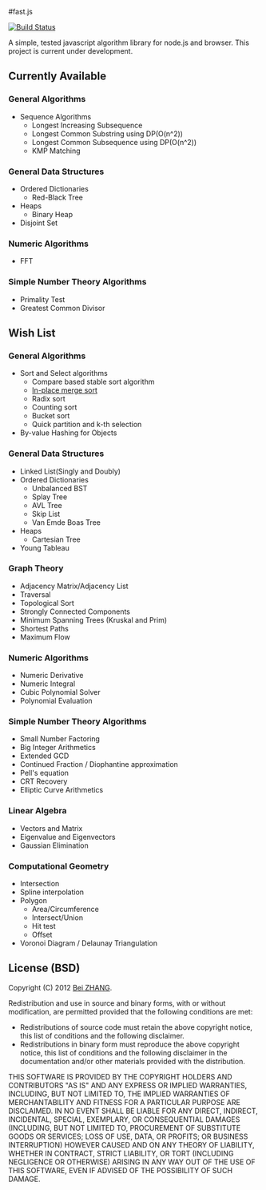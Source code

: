 #fast.js

[![Build Status](https://travis-ci.org/ikarienator/fast.js.png?branch=master)](https://travis-ci.org/ikarienator/fast.js)

A simple, tested javascript algorithm library for node.js and browser.
This project is current under development.

## Currently Available
### General Algorithms
- Sequence Algorithms
    - Longest Increasing Subsequence
    - Longest Common Substring using DP(O(n^2))
    - Longest Common Subsequence using DP(O(n^2))
    - KMP Matching

### General Data Structures
- Ordered Dictionaries
    - Red-Black Tree
- Heaps
    - Binary Heap
- Disjoint Set

### Numeric Algorithms
- FFT

### Simple Number Theory Algorithms
- Primality Test
- Greatest Common Divisor

## Wish List

### General Algorithms
- Sort and Select algorithms
    - Compare based stable sort algorithm
    - [In-place merge sort](http://citeseerx.ist.psu.edu/viewdoc/download?doi=10.1.1.22.5514&rep=rep1&type=pdf) 
    - Radix sort
    - Counting sort
    - Bucket sort
    - Quick partition and k-th selection
- By-value Hashing for Objects

### General Data Structures
- Linked List(Singly and Doubly)
- Ordered Dictionaries
    - Unbalanced BST
    - Splay Tree
    - AVL Tree
    - Skip List
    - Van Emde Boas Tree
- Heaps
    - Cartesian Tree
- Young Tableau

### Graph Theory
- Adjacency Matrix/Adjacency List
- Traversal
- Topological Sort
- Strongly Connected Components
- Minimum Spanning Trees (Kruskal and Prim)
- Shortest Paths
- Maximum Flow

### Numeric Algorithms
- Numeric Derivative
- Numeric Integral
- Cubic Polynomial Solver
- Polynomial Evaluation

### Simple Number Theory Algorithms
- Small Number Factoring
- Big Integer Arithmetics
- Extended GCD
- Continued Fraction / Diophantine approximation
- Pell's equation
- CRT Recovery
- Elliptic Curve Arithmetics

### Linear Algebra
- Vectors and Matrix
- Eigenvalue and Eigenvectors
- Gaussian Elimination

### Computational Geometry
- Intersection
- Spline interpolation
- Polygon
    - Area/Circumference
    - Intersect/Union
    - Hit test
    - Offset
- Voronoi Diagram / Delaunay Triangulation

## License (BSD)

Copyright (C) 2012 [Bei ZHANG](http://twbs.in/).

Redistribution and use in source and binary forms, with or without modification, are permitted provided that the
following conditions are met:

- Redistributions of source code must retain the above copyright notice, this list of conditions and the following
disclaimer.
- Redistributions in binary form must reproduce the above copyright notice, this list of conditions and the following
disclaimer in the documentation and/or other materials provided with the distribution.

THIS SOFTWARE IS PROVIDED BY THE COPYRIGHT HOLDERS AND CONTRIBUTORS "AS IS" AND ANY EXPRESS OR IMPLIED WARRANTIES,
INCLUDING, BUT NOT LIMITED TO, THE IMPLIED WARRANTIES OF MERCHANTABILITY AND FITNESS FOR A PARTICULAR PURPOSE ARE
DISCLAIMED. IN NO EVENT SHALL BE LIABLE FOR ANY DIRECT, INDIRECT, INCIDENTAL, SPECIAL, EXEMPLARY, OR CONSEQUENTIAL
DAMAGES (INCLUDING, BUT NOT LIMITED TO, PROCUREMENT OF SUBSTITUTE GOODS OR SERVICES; LOSS OF USE, DATA, OR PROFITS;
OR BUSINESS INTERRUPTION) HOWEVER CAUSED AND ON ANY THEORY OF LIABILITY, WHETHER IN CONTRACT, STRICT LIABILITY, OR
TORT (INCLUDING NEGLIGENCE OR OTHERWISE) ARISING IN ANY WAY OUT OF THE USE OF THIS SOFTWARE, EVEN IF ADVISED OF THE
POSSIBILITY OF SUCH DAMAGE.
